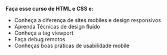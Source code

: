 **Faça esse curso de HTML e CSS e:**
- Conheça a diferença de sites mobiles e design responsivos
- Aprenda Técnicas de design fluído
- Conheça a tag viewport
- Faça debug remotos
- Conheças boas práticas de usabilidade mobile

